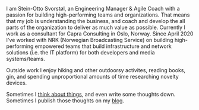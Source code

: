 I am Stein-Otto Svorstøl, an Engineering Manager & Agile Coach with a passion for building high-performing teams and
organizations. That means that my job is understanding the business, and coach and develop the all parts of the organization to deliver as much value as possible. Currently I work as a consultant for Capra Consulting in Oslo, Norway. Since April 2020 I've worked with NRK (Norwegian Broadcasting Service) on building high-performing empowered teams that build infrastructure and network solutions (i.e. the IT platform) for both developers and media systems/teams.

Outside work I enjoy hiking and other outdoorsy activites, reading books, gin, and spending unproportional amounts of time researching novelty devices.

Sometimes I [think about things](https://www.youtube.com/watch?v=VFZNvj-HfBU), and even write some thoughts down. Sometimes I publish those thoughts on my [blog](/blog).